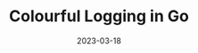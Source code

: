 ---
title: Colourful Logging in Go
description: Colourful Logging in Go
date: 2023-03-18
tags: [Go, Charm, CLI]
draft: true
---